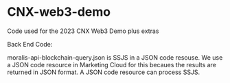 # CNX-web3-demo
Code used for the 2023 CNX Web3 Demo plus extras

Back End Code:

moralis-api-blockchain-query.json is SSJS in a JSON code resouse. We use a JSON code resource in Marketing Cloud for this becaues the results are returned in JSON format. A JSON code resource can process SSJS.